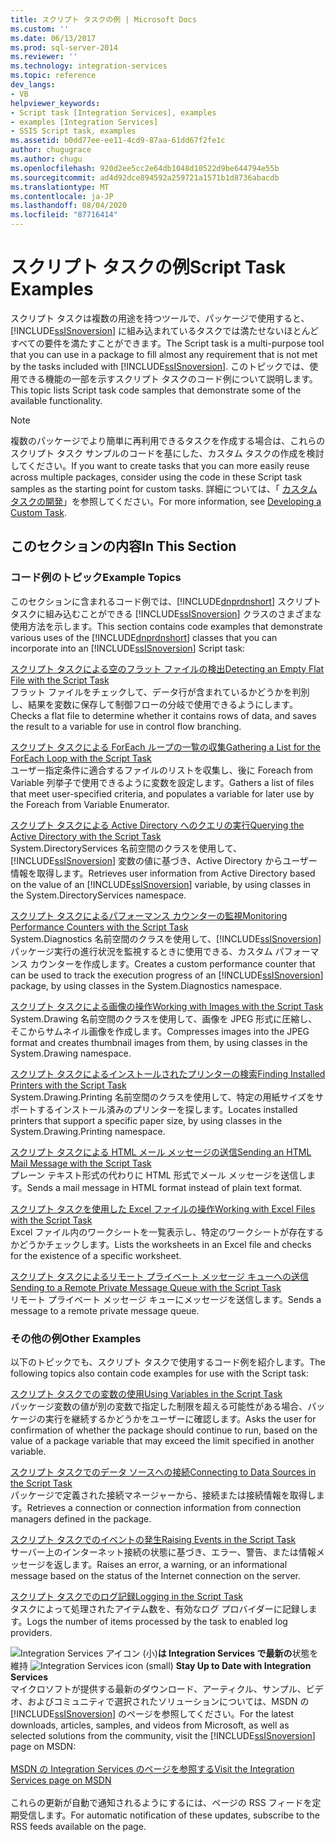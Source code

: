 ```yaml
---
title: スクリプト タスクの例 | Microsoft Docs
ms.custom: ''
ms.date: 06/13/2017
ms.prod: sql-server-2014
ms.reviewer: ''
ms.technology: integration-services
ms.topic: reference
dev_langs:
- VB
helpviewer_keywords:
- Script task [Integration Services], examples
- examples [Integration Services]
- SSIS Script task, examples
ms.assetid: b0dd77ee-ee11-4cd9-87aa-61dd67f2fe1c
author: chugugrace
ms.author: chugu
ms.openlocfilehash: 920d2ee5cc2e64db1048d10522d9be644794e55b
ms.sourcegitcommit: ad4d92dce894592a259721a1571b1d8736abacdb
ms.translationtype: MT
ms.contentlocale: ja-JP
ms.lasthandoff: 08/04/2020
ms.locfileid: "87716414"
---
```

# <a name="script-task-examples"></a><span data-ttu-id="e0c73-102">スクリプト タスクの例</span><span class="sxs-lookup"><span data-stu-id="e0c73-102">Script Task Examples</span></span>
  <span data-ttu-id="e0c73-103">スクリプト タスクは複数の用途を持つツールで、パッケージで使用すると、[!INCLUDE[ssISnoversion](../../includes/ssisnoversion-md.md)] に組み込まれているタスクでは満たせないほとんどすべての要件を満たすことができます。</span><span class="sxs-lookup"><span data-stu-id="e0c73-103">The Script task is a multi-purpose tool that you can use in a package to fill almost any requirement that is not met by the tasks included with [!INCLUDE[ssISnoversion](../../includes/ssisnoversion-md.md)].</span></span> <span data-ttu-id="e0c73-104">このトピックでは、使用できる機能の一部を示すスクリプト タスクのコード例について説明します。</span><span class="sxs-lookup"><span data-stu-id="e0c73-104">This topic lists Script task code samples that demonstrate some of the available functionality.</span></span>  
  
> [!NOTE]  
>  <span data-ttu-id="e0c73-105">複数のパッケージでより簡単に再利用できるタスクを作成する場合は、これらのスクリプト タスク サンプルのコードを基にした、カスタム タスクの作成を検討してください。</span><span class="sxs-lookup"><span data-stu-id="e0c73-105">If you want to create tasks that you can more easily reuse across multiple packages, consider using the code in these Script task samples as the starting point for custom tasks.</span></span> <span data-ttu-id="e0c73-106">詳細については、「 [カスタム タスクの開発](../extending-packages-custom-objects/task/developing-a-custom-task.md)」を参照してください。</span><span class="sxs-lookup"><span data-stu-id="e0c73-106">For more information, see [Developing a Custom Task](../extending-packages-custom-objects/task/developing-a-custom-task.md).</span></span>  
  
## <a name="in-this-section"></a><span data-ttu-id="e0c73-107">このセクションの内容</span><span class="sxs-lookup"><span data-stu-id="e0c73-107">In This Section</span></span>  
  
### <a name="example-topics"></a><span data-ttu-id="e0c73-108">コード例のトピック</span><span class="sxs-lookup"><span data-stu-id="e0c73-108">Example Topics</span></span>  
 <span data-ttu-id="e0c73-109">このセクションに含まれるコード例では、[!INCLUDE[dnprdnshort](../../includes/dnprdnshort-md.md)] スクリプト タスクに組み込むことができる [!INCLUDE[ssISnoversion](../../includes/ssisnoversion-md.md)] クラスのさまざまな使用方法を示します。</span><span class="sxs-lookup"><span data-stu-id="e0c73-109">This section contains code examples that demonstrate various uses of the [!INCLUDE[dnprdnshort](../../includes/dnprdnshort-md.md)] classes that you can incorporate into an [!INCLUDE[ssISnoversion](../../includes/ssisnoversion-md.md)] Script task:</span></span>  
  
 [<span data-ttu-id="e0c73-110">スクリプト タスクによる空のフラット ファイルの検出</span><span class="sxs-lookup"><span data-stu-id="e0c73-110">Detecting an Empty Flat File with the Script Task</span></span>](../extending-packages-scripting-task-examples/detecting-an-empty-flat-file-with-the-script-task.md)  
 <span data-ttu-id="e0c73-111">フラット ファイルをチェックして、データ行が含まれているかどうかを判別し、結果を変数に保存して制御フローの分岐で使用できるようにします。</span><span class="sxs-lookup"><span data-stu-id="e0c73-111">Checks a flat file to determine whether it contains rows of data, and saves the result to a variable for use in control flow branching.</span></span>  
  
 [<span data-ttu-id="e0c73-112">スクリプト タスクによる ForEach ループの一覧の収集</span><span class="sxs-lookup"><span data-stu-id="e0c73-112">Gathering a List for the ForEach Loop with the Script Task</span></span>](../extending-packages-scripting-task-examples/gathering-a-list-for-the-foreach-loop-with-the-script-task.md)  
 <span data-ttu-id="e0c73-113">ユーザー指定条件に適合するファイルのリストを収集し、後に Foreach from Variable 列挙子で使用できるように変数を設定します。</span><span class="sxs-lookup"><span data-stu-id="e0c73-113">Gathers a list of files that meet user-specified criteria, and populates a variable for later use by the Foreach from Variable Enumerator.</span></span>  
  
 [<span data-ttu-id="e0c73-114">スクリプト タスクによる Active Directory へのクエリの実行</span><span class="sxs-lookup"><span data-stu-id="e0c73-114">Querying the Active Directory with the Script Task</span></span>](../extending-packages-scripting-task-examples/querying-the-active-directory-with-the-script-task.md)  
 <span data-ttu-id="e0c73-115">System.DirectoryServices 名前空間のクラスを使用して、[!INCLUDE[ssISnoversion](../../includes/ssisnoversion-md.md)] 変数の値に基づき、Active Directory からユーザー情報を取得します。</span><span class="sxs-lookup"><span data-stu-id="e0c73-115">Retrieves user information from Active Directory based on the value of an [!INCLUDE[ssISnoversion](../../includes/ssisnoversion-md.md)] variable, by using classes in the System.DirectoryServices namespace.</span></span>  
  
 [<span data-ttu-id="e0c73-116">スクリプト タスクによるパフォーマンス カウンターの監視</span><span class="sxs-lookup"><span data-stu-id="e0c73-116">Monitoring Performance Counters with the Script Task</span></span>](../extending-packages-scripting-task-examples/monitoring-performance-counters-with-the-script-task.md)  
 <span data-ttu-id="e0c73-117">System.Diagnostics 名前空間のクラスを使用して、[!INCLUDE[ssISnoversion](../../includes/ssisnoversion-md.md)] パッケージ実行の進行状況を監視するときに使用できる、カスタム パフォーマンス カウンターを作成します。</span><span class="sxs-lookup"><span data-stu-id="e0c73-117">Creates a custom performance counter that can be used to track the execution progress of an [!INCLUDE[ssISnoversion](../../includes/ssisnoversion-md.md)] package, by using classes in the System.Diagnostics namespace.</span></span>  
  
 [<span data-ttu-id="e0c73-118">スクリプト タスクによる画像の操作</span><span class="sxs-lookup"><span data-stu-id="e0c73-118">Working with Images with the Script Task</span></span>](../extending-packages-scripting-task-examples/working-with-images-with-the-script-task.md)  
 <span data-ttu-id="e0c73-119">System.Drawing 名前空間のクラスを使用して、画像を JPEG 形式に圧縮し、そこからサムネイル画像を作成します。</span><span class="sxs-lookup"><span data-stu-id="e0c73-119">Compresses images into the JPEG format and creates thumbnail images from them, by using classes in the System.Drawing namespace.</span></span>  
  
 [<span data-ttu-id="e0c73-120">スクリプト タスクによるインストールされたプリンターの検索</span><span class="sxs-lookup"><span data-stu-id="e0c73-120">Finding Installed Printers with the Script Task</span></span>](../extending-packages-scripting-task-examples/finding-installed-printers-with-the-script-task.md)  
 <span data-ttu-id="e0c73-121">System.Drawing.Printing 名前空間のクラスを使用して、特定の用紙サイズをサポートするインストール済みのプリンターを探します。</span><span class="sxs-lookup"><span data-stu-id="e0c73-121">Locates installed printers that support a specific paper size, by using classes in the System.Drawing.Printing namespace.</span></span>  
  
 [<span data-ttu-id="e0c73-122">スクリプト タスクによる HTML メール メッセージの送信</span><span class="sxs-lookup"><span data-stu-id="e0c73-122">Sending an HTML Mail Message with the Script Task</span></span>](../extending-packages-scripting-task-examples/sending-an-html-mail-message-with-the-script-task.md)  
 <span data-ttu-id="e0c73-123">プレーン テキスト形式の代わりに HTML 形式でメール メッセージを送信します。</span><span class="sxs-lookup"><span data-stu-id="e0c73-123">Sends a mail message in HTML format instead of plain text format.</span></span>  
  
 [<span data-ttu-id="e0c73-124">スクリプト タスクを使用した Excel ファイルの操作</span><span class="sxs-lookup"><span data-stu-id="e0c73-124">Working with Excel Files with the Script Task</span></span>](../extending-packages-scripting-task-examples/working-with-excel-files-with-the-script-task.md)  
 <span data-ttu-id="e0c73-125">Excel ファイル内のワークシートを一覧表示し、特定のワークシートが存在するかどうかチェックします。</span><span class="sxs-lookup"><span data-stu-id="e0c73-125">Lists the worksheets in an Excel file and checks for the existence of a specific worksheet.</span></span>  
  
 [<span data-ttu-id="e0c73-126">スクリプト タスクによるリモート プライベート メッセージ キューへの送信</span><span class="sxs-lookup"><span data-stu-id="e0c73-126">Sending to a Remote Private Message Queue with the Script Task</span></span>](../extending-packages-scripting-task-examples/sending-to-a-remote-private-message-queue-with-the-script-task.md)  
 <span data-ttu-id="e0c73-127">リモート プライベート メッセージ キューにメッセージを送信します。</span><span class="sxs-lookup"><span data-stu-id="e0c73-127">Sends a message to a remote private message queue.</span></span>  
  
### <a name="other-examples"></a><span data-ttu-id="e0c73-128">その他の例</span><span class="sxs-lookup"><span data-stu-id="e0c73-128">Other Examples</span></span>  
 <span data-ttu-id="e0c73-129">以下のトピックでも、スクリプト タスクで使用するコード例を紹介します。</span><span class="sxs-lookup"><span data-stu-id="e0c73-129">The following topics also contain code examples for use with the Script task:</span></span>  
  
 [<span data-ttu-id="e0c73-130">スクリプト タスクでの変数の使用</span><span class="sxs-lookup"><span data-stu-id="e0c73-130">Using Variables in the Script Task</span></span>](../extending-packages-scripting/task/using-variables-in-the-script-task.md)  
 <span data-ttu-id="e0c73-131">パッケージ変数の値が別の変数で指定した制限を超える可能性がある場合、パッケージの実行を継続するかどうかをユーザーに確認します。</span><span class="sxs-lookup"><span data-stu-id="e0c73-131">Asks the user for confirmation of whether the package should continue to run, based on the value of a package variable that may exceed the limit specified in another variable.</span></span>  
  
 [<span data-ttu-id="e0c73-132">スクリプト タスクでのデータ ソースへの接続</span><span class="sxs-lookup"><span data-stu-id="e0c73-132">Connecting to Data Sources in the Script Task</span></span>](../extending-packages-scripting/task/connecting-to-data-sources-in-the-script-task.md)  
 <span data-ttu-id="e0c73-133">パッケージで定義された接続マネージャーから、接続または接続情報を取得します。</span><span class="sxs-lookup"><span data-stu-id="e0c73-133">Retrieves a connection or connection information from connection managers defined in the package.</span></span>  
  
 [<span data-ttu-id="e0c73-134">スクリプト タスクでのイベントの発生</span><span class="sxs-lookup"><span data-stu-id="e0c73-134">Raising Events in the Script Task</span></span>](../extending-packages-scripting/task/raising-events-in-the-script-task.md)  
 <span data-ttu-id="e0c73-135">サーバー上のインターネット接続の状態に基づき、エラー、警告、または情報メッセージを返します。</span><span class="sxs-lookup"><span data-stu-id="e0c73-135">Raises an error, a warning, or an informational message based on the status of the Internet connection on the server.</span></span>  
  
 [<span data-ttu-id="e0c73-136">スクリプト タスクでのログ記録</span><span class="sxs-lookup"><span data-stu-id="e0c73-136">Logging in the Script Task</span></span>](../extending-packages-scripting/task/logging-in-the-script-task.md)  
 <span data-ttu-id="e0c73-137">タスクによって処理されたアイテム数を、有効なログ プロバイダーに記録します。</span><span class="sxs-lookup"><span data-stu-id="e0c73-137">Logs the number of items processed by the task to enabled log providers.</span></span>  
  
<span data-ttu-id="e0c73-138">![Integration Services アイコン (小)](../media/dts-16.gif "Integration Services のアイコン (小)")**は Integration Services で最新の**状態を維持  </span><span class="sxs-lookup"><span data-stu-id="e0c73-138">![Integration Services icon (small)](../media/dts-16.gif "Integration Services icon (small)")  **Stay Up to Date with Integration Services**</span></span><br /> <span data-ttu-id="e0c73-139">マイクロソフトが提供する最新のダウンロード、アーティクル、サンプル、ビデオ、およびコミュニティで選択されたソリューションについては、MSDN の [!INCLUDE[ssISnoversion](../../includes/ssisnoversion-md.md)] のページを参照してください。</span><span class="sxs-lookup"><span data-stu-id="e0c73-139">For the latest downloads, articles, samples, and videos from Microsoft, as well as selected solutions from the community, visit the [!INCLUDE[ssISnoversion](../../includes/ssisnoversion-md.md)] page on MSDN:</span></span><br /><br /> [<span data-ttu-id="e0c73-140">MSDN の Integration Services のページを参照する</span><span class="sxs-lookup"><span data-stu-id="e0c73-140">Visit the Integration Services page on MSDN</span></span>](https://go.microsoft.com/fwlink/?LinkId=136655)<br /><br /> <span data-ttu-id="e0c73-141">これらの更新が自動で通知されるようにするには、ページの RSS フィードを定期受信します。</span><span class="sxs-lookup"><span data-stu-id="e0c73-141">For automatic notification of these updates, subscribe to the RSS feeds available on the page.</span></span>  
  
  
